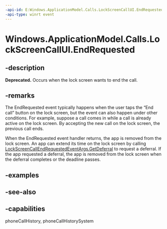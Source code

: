 ```yaml
---
-api-id: E:Windows.ApplicationModel.Calls.LockScreenCallUI.EndRequested
-api-type: winrt event
---
```


<!-- Event syntax
public event Windows.Foundation.TypedEventHandler EndRequested<Windows.ApplicationModel.Calls.LockScreenCallUI,  Windows.ApplicationModel.Calls.LockScreenCallEndRequestedEventArgs>
-->

# Windows.ApplicationModel.Calls.LockScreenCallUI.EndRequested

## -description
**Deprecated.** Occurs when the lock screen wants to end the call.

## -remarks
The EndRequested event typically happens when the user taps the “End call” button on the lock screen, but the event can also happen under other conditions. For example, suppose a call comes in while a call is already active on the lock screen. By accepting the new call on the lock screen, the previous call ends.

When the EndRequested event handler returns, the app is removed from the lock screen. An app can extend its time on the lock screen by calling [LockScreenCallEndRequestedEventArgs.GetDeferral](lockscreencallendrequestedeventargs_getdeferral_254836512.md) to request a deferral. If the app requested a deferral, the app is removed from the lock screen when the deferral completes or the deadline passes.

## -examples

## -see-also

## -capabilities
phoneCallHistory, phoneCallHistorySystem
